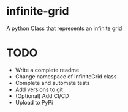 # infinite-grid
A python Class that represents an infinite grid

# TODO
- Write a complete readme
- Change namespace of InfiniteGrid class
- Complete and automate tests
- Add versions to git
- (Optional) Add CI/CD
- Upload to PyPi

